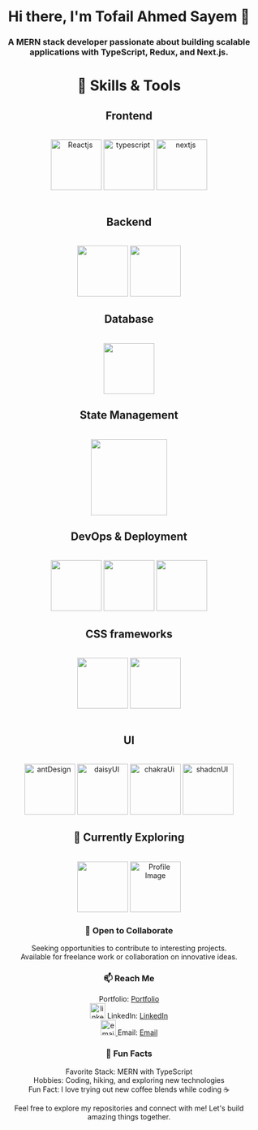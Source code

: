 <div align="center">
  <h1>Hi there, I'm Tofail Ahmed Sayem 👋</h1>
  <h3>A MERN stack developer passionate about building scalable applications with TypeScript, Redux, and Next.js.</h3>
  
 



  <h1>🚀 Skills & Tools</h1>
  <div>
    <h2>Frontend</h2><br>
    <img src="https://github.com/tofail-ahmed/tofail-ahmed/assets/118469390/a05eefab-72c1-44b1-99f6-3ad85477e0c8"  width="100" title="Reactjs"/>
<img src="https://github.com/tofail-ahmed/tofail-ahmed/assets/118469390/ff2b738d-28f6-45fe-a831-bb5dbee4d7f7"  width="100" title="typescript"/>
<img src="https://assets.vercel.com/image/upload/v1662130559/nextjs/Icon_light_background.png"  width="100"  title="nextjs"/><br>
<br>
    <h2>Backend</h2><br> <img src="https://github.com/tofail-ahmed/tofail-ahmed/assets/118469390/bee418c4-9f73-4541-bc77-e5b607f763e9"  width="100"/>
     <img src="https://ajeetchaulagain.com/static/7cb4af597964b0911fe71cb2f8148d64/87351/express-js.png"  width="100"/>
<br>
    <h2>Database</h2><br> <img src="https://seeklogo.com/images/M/mongodb-logo-D13D67C930-seeklogo.com.png"  width="100"/>
    
<br>
    <h2>State Management</h2><br> <img src="https://miro.medium.com/v2/resize:fit:500/1*tOI6UC5EaS2fPItCesI-AQ.png"  width="150"/>
    
<br>
    <h2>DevOps & Deployment</h2><br> <img src="https://karmanivero.us/assets/images/logo-vercel.png"  width="100"/>
    <img src="https://www.svgrepo.com/show/331424/heroku.svg"  width="100"/>
    <img src="https://static-00.iconduck.com/assets.00/aws-icon-512x512-hniukvcn.png"  width="100"/>
    
<br>
    <h2>CSS frameworks</h2><br> 
    <img src="https://files.raycast.com/nwt9ncojkvwmjfkaada8upafvpnu"  width="100"/>
    <img src="https://icon-library.com/images/bootstrap-icon-png/bootstrap-icon-png-11.jpg"  width="100"/>
    
<br>
    
<br>
    <h2>UI </h2><br> 
    <img src="https://static-00.iconduck.com/assets.00/ant-design-icon-256x256-xqqnxs3z.png" title="antDesign"  width="100"/>
    <img src="https://cdn.icon-icons.com/icons2/3914/PNG/512/daisyui_logo_icon_249080.png" title="daisyUI"  width="100"/>
    <img src="https://www.happylifecreators.com/wp/wp-content/uploads/2022/06/chakra-ui_title2-770x528.png" title="chakraUi"  width="100"/>
    <img src="https://avatars.githubusercontent.com/u/139895814?s=280&v=4" title="shadcnUI"  width="100"/>
    
<br>
   
    
   <h2>🌱 Currently Exploring</h2><br>
 <img src="https://futuresolutionsonline.co.uk/wp-content/uploads/2023/04/mySQL-logo.png"  width="100"/>
 <img src="https://i.imgur.com/Kqxbl5Q.png" alt="Profile Image" width="100" border-radius="50%">
     <br> 



   
  </div>

  
   
 

  
  <h3>🤝 Open to Collaborate</h3>
  <p>
    Seeking opportunities to contribute to interesting projects. <br>
    Available for freelance work or collaboration on innovative ideas.
  </p>

  <h3>📫 Reach Me</h3>
  <p>

Portfolio: <a href="https://tofailahmedportfolio.netlify.app/">Portfolio</a> <br>
  <a href="https://imgbb.com/"><img src="https://i.ibb.co/M7KPkB9/linkedinpng.png" alt="linkedinpng" border="0"  width="30" height="auto"/></a> LinkedIn: <a href="https://www.linkedin.com/in/tofail-ahmed-130993192/">LinkedIn</a> <br>
<a href="https://ibb.co/ZxvhMCJ"><img src="https://i.ibb.co/ZxvhMCJ/email.png" alt="email" border="0" width="30" height="auto" /> </a>Email: [Email](mailto:atofail50@gmail.com)

  </p>

  <h3>🌟 Fun Facts</h3>
  <p>
    Favorite Stack: MERN with TypeScript <br>
    Hobbies: Coding, hiking, and exploring new technologies <br>
    Fun Fact: I love trying out new coffee blends while coding ☕️
  </p>

  <p>Feel free to explore my repositories and connect with me! Let's build amazing things together.</p>
</div>
